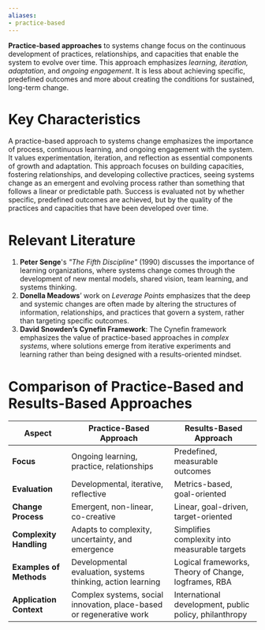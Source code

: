 ```yaml
---
aliases:
- practice-based
---
```


**Practice-based approaches** to systems change focus on the continuous development of practices, relationships, and capacities that enable the system to evolve over time. This approach emphasizes *learning, iteration, adaptation*, and *ongoing engagement*. It is less about achieving specific, predefined outcomes and more about creating the conditions for sustained, long-term change.

# Key Characteristics

A practice-based approach to systems change emphasizes the importance of process, continuous learning, and ongoing engagement with the system. It values experimentation, iteration, and reflection as essential components of growth and adaptation. This approach focuses on building capacities, fostering relationships, and developing collective practices, seeing systems change as an emergent and evolving process rather than something that follows a linear or predictable path. Success is evaluated not by whether specific, predefined outcomes are achieved, but by the quality of the practices and capacities that have been developed over time.

# Relevant Literature

1. **Peter Senge**'s *"The Fifth Discipline"* (1990) discusses the importance of learning organizations, where systems change comes through the development of new mental models, shared vision, team learning, and systems thinking.
2. **Donella Meadows**’ work on *Leverage Points* emphasizes that the deep and systemic changes are often made by altering the structures of information, relationships, and practices that govern a system, rather than targeting specific outcomes.
3. **David Snowden’s Cynefin Framework**: The Cynefin framework emphasizes the value of practice-based approaches in *complex systems*, where solutions emerge from iterative experiments and learning rather than being designed with a results-oriented mindset.

# Comparison of Practice-Based and Results-Based Approaches

| Aspect                  | **Practice-Based Approach**                                          | **Results-Based Approach**                             |
| ----------------------- | -------------------------------------------------------------------- | ------------------------------------------------------ |
| **Focus**               | Ongoing learning, practice, relationships                            | Predefined, measurable outcomes                        |
| **Evaluation**          | Developmental, iterative, reflective                                 | Metrics-based, goal-oriented                           |
| **Change Process**      | Emergent, non-linear, co-creative                                    | Linear, goal-driven, target-oriented                   |
| **Complexity Handling** | Adapts to complexity, uncertainty, and emergence                     | Simplifies complexity into measurable targets          |
| **Examples of Methods** | Developmental evaluation, systems thinking, action learning          | Logical frameworks, Theory of Change, logframes, RBA   |
| **Application Context** | Complex systems, social innovation, place-based or regenerative work | International development, public policy, philanthropy |
